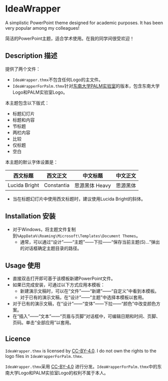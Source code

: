 # IdeaWrapper

A simplistic PowerPoint theme designed for academic purposes. It has been very popular among my colleagues!

简洁的PowerPoint主题，适合学术使用。在我的同学间很受欢迎！

## Description 描述
提供了两个文件：
- `IdeaWrapper.thmx`不包含任何Logo的主文件。
- `IdeaWrapperForPalm.thmx`针对[东南大学PALM实验室](http://palm.seu.edu.cn/)的版本，包含东南大学Logo和PALM实验室Logo。

本主题包含以下版式：
- 标题幻灯片
- 标题和内容
- 节标题
- 两栏内容
- 比较
- 仅标题
- 空白

本主题的默认字体设置是：

| 西文标题 | 西文正文 | 中文标题 | 中文正文 |
| --- | --- | --- | --- |
| Lucida Bright | Constantia | 思源黑体 Heavy | 思源黑体 |

- 当在标题幻灯片中使用西文标题时，建议使用Lucida Bright的斜体。

## Installation 安装
- 对于Windows，将主题文件复制到`%AppData%\Roaming\Microsoft\Templates\Document Themes`。
  - 通常，可以通过“设计”——“主题”——下拉——“保存当前主题(S)…”弹出的对话框确定主题目录的路径。

## Usage 使用
- 直接双击打开即可基于该模板新建PowerPoint文件。
- 如果已完成安装，可通过以下方式应用本模板：
  - 新建演示文稿时，可以在“文件”——“新建”——“自定义”中看到本模板。
  - 对于已有的演示文稿，在“设计”——“主题”中选择本模板以套用。
- 对于已有的演示文稿，在“设计”——“变体”——下拉——“颜色”中改变颜色方案。
- 在“插入”——“文本”——“页眉与页脚”对话框中，可编辑日期和时间、页脚、页码。单击“全部应用”以套用。

## Licence
`IdeaWrapper.thmx` is licensed by [CC-BY-4.0](https://creativecommons.org/licenses/by/4.0/). I do not own the rights to the logo files in `IdeaWrapperForPalm.thmx`.

`IdeaWrapper.thmx`采用 [CC-BY-4.0](https://creativecommons.org/licenses/by/4.0/) 进行分发。`IdeaWrapperForPalm.thmx`中的东南大学Logo和PALM实验室Logo的权利不属于本人。

